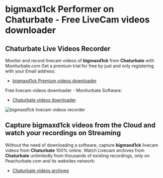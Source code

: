 # bigmaxd1ck Performer on Chaturbate - Free LiveCam videos downloader

## Chaturbate Live Videos Recorder

Monitor and record livecam videos of **bigmaxd1ck** from **Chaturbate** with Moniturbate.com
Get a premium trial for free by just and only registering with your Email address:
* [bigmaxd1ck Premium videos downloader](https://moniturbate.com/request-demo-licence-key.html)

Free livecam videos downloader - Moniturbate Software:
* [Chaturbate videos downloader](https://moniturbate.com/moniturbate-download-software.html)

![bigmaxd1ck livecam videos recorder](https://peachurnet.com/templates/moniturbate-software.png)


## Capture bigmaxd1ck videos from the Cloud and watch your recordings on Streaming

Without the need of downloading a software, capture **bigmaxd1ck** livecam videos from **Chaturbate** 100% online.
Watch Livecam archives from **Chaturbate** unlimitedly from thousands of existing recordings, only on Peachurbate.com and its websites network:
* [Chaturbate videos archives](https://peachurnet.com/)